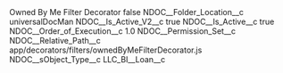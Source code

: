 <?xml version="1.0" encoding="UTF-8"?>
<CustomMetadata xmlns="http://soap.sforce.com/2006/04/metadata" xmlns:xsi="http://www.w3.org/2001/XMLSchema-instance" xmlns:xsd="http://www.w3.org/2001/XMLSchema">
    <label>Owned By Me Filter Decorator</label>
    <protected>false</protected>
    <values>
        <field>NDOC__Folder_Location__c</field>
        <value xsi:type="xsd:string">universalDocMan</value>
    </values>
    <values>
        <field>NDOC__Is_Active_V2__c</field>
        <value xsi:type="xsd:boolean">true</value>
    </values>
    <values>
        <field>NDOC__Is_Active__c</field>
        <value xsi:type="xsd:boolean">true</value>
    </values>
    <values>
        <field>NDOC__Order_of_Execution__c</field>
        <value xsi:type="xsd:double">1.0</value>
    </values>
    <values>
        <field>NDOC__Permission_Set__c</field>
        <value xsi:nil="true"/>
    </values>
    <values>
        <field>NDOC__Relative_Path__c</field>
        <value xsi:type="xsd:string">app/decorators/filters/ownedByMeFilterDecorator.js</value>
    </values>
    <values>
        <field>NDOC__sObject_Type__c</field>
        <value xsi:type="xsd:string">LLC_BI__Loan__c</value>
    </values>
</CustomMetadata>
